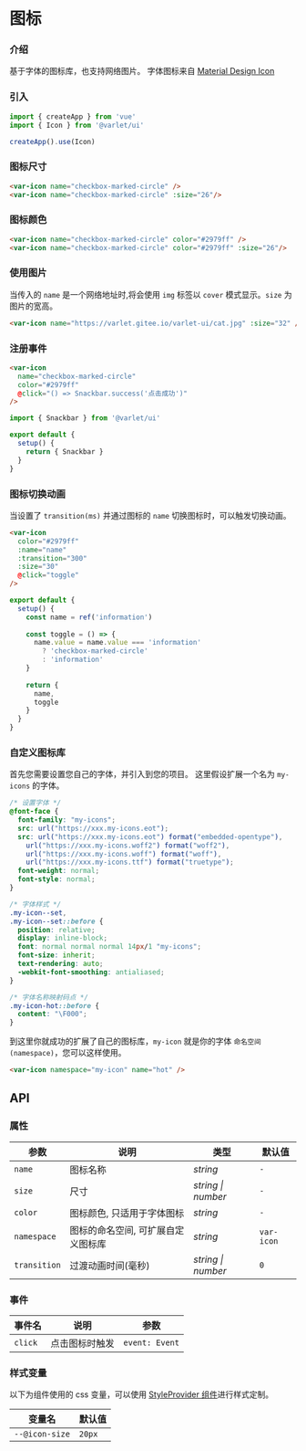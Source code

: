 # 图标

### 介绍
基于字体的图标库，也支持网络图片。
字体图标来自 [Material Design Icon](https://materialdesignicons.com/)

### 引入

```js
import { createApp } from 'vue'
import { Icon } from '@varlet/ui'

createApp().use(Icon)
```

### 图标尺寸

```html
<var-icon name="checkbox-marked-circle" />
<var-icon name="checkbox-marked-circle" :size="26"/>
```

### 图标颜色

```html
<var-icon name="checkbox-marked-circle" color="#2979ff" />
<var-icon name="checkbox-marked-circle" color="#2979ff" :size="26"/>
```

### 使用图片

当传入的 `name` 是一个网络地址时,将会使用 `img` 标签以 `cover` 模式显示。`size` 为图片的宽高。

```html
<var-icon name="https://varlet.gitee.io/varlet-ui/cat.jpg" :size="32" />
```

### 注册事件

```html
<var-icon 
  name="checkbox-marked-circle"
  color="#2979ff"
  @click="() => Snackbar.success('点击成功')" 
/>
```

```js
import { Snackbar } from '@varlet/ui'

export default {
  setup() {
    return { Snackbar }
  }
}
```

### 图标切换动画

当设置了 `transition(ms)` 并通过图标的 `name` 切换图标时，可以触发切换动画。

```html
<var-icon 
  color="#2979ff"
  :name="name" 
  :transition="300" 
  :size="30" 
  @click="toggle"
/>
```

```js
export default {
  setup() {
    const name = ref('information')
    
    const toggle = () => {
      name.value = name.value === 'information' 
        ? 'checkbox-marked-circle' 
        : 'information'
    }
    
    return {
      name,
      toggle
    }
  }
}
```

### 自定义图标库
首先您需要设置您自己的字体，并引入到您的项目。
这里假设扩展一个名为 `my-icons` 的字体。

```css
/* 设置字体 */
@font-face {
  font-family: "my-icons";
  src: url("https://xxx.my-icons.eot");
  src: url("https://xxx.my-icons.eot") format("embedded-opentype"), 
    url("https://xxx.my-icons.woff2") format("woff2"), 
    url("https://xxx.my-icons.woff") format("woff"), 
    url("https://xxx.my-icons.ttf") format("truetype");
  font-weight: normal;
  font-style: normal;
}

/* 字体样式 */
.my-icon--set,
.my-icon--set::before {
  position: relative;
  display: inline-block;
  font: normal normal normal 14px/1 "my-icons";
  font-size: inherit;
  text-rendering: auto;
  -webkit-font-smoothing: antialiased;
}

/* 字体名称映射码点 */
.my-icon-hot::before {
  content: "\F000";
}
```

到这里你就成功的扩展了自己的图标库，`my-icon` 就是你的字体 `命名空间(namespace)`，您可以这样使用。

```html
<var-icon namespace="my-icon" name="hot" />
```

## API

### 属性

| 参数 | 说明 | 类型 | 默认值 | 
| --- | --- | --- | --- | 
| `name` | 图标名称 | _string_ | `-` |
| `size` | 尺寸 | _string \| number_ | `-` |
| `color` | 图标颜色, 只适用于字体图标 | _string_ | `-` |  
| `namespace` | 图标的命名空间, 可扩展自定义图标库 |  _string_ | `var-icon` |
| `transition` | 过渡动画时间(毫秒) |  _string \| number_ | `0` |

### 事件

| 事件名 | 说明 | 参数 |
| --- | --- | --- |
| `click` | 点击图标时触发 | `event: Event` |

### 样式变量
以下为组件使用的 css 变量，可以使用 [StyleProvider 组件](#/zh-CN/style-provider)进行样式定制。

| 变量名 | 默认值 |
| --- | --- |
| `--@icon-size` | `20px` |